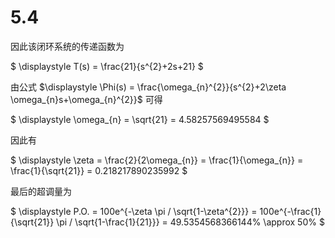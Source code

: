 # 5.4

因此该闭环系统的传递函数为

$
\displaystyle 
T(s) = \frac{21}{s^{2}+2s+21}
$

由公式 $\displaystyle \Phi(s) = \frac{\omega_{n}^{2}}{s^{2}+2\zeta \omega_{n}s+\omega_{n}^{2}}$ 可得

$
\displaystyle 
\omega_{n} = \sqrt{21} = 4.58257569495584
$

因此有

$
\displaystyle 
\zeta = \frac{2}{2\omega_{n}} = \frac{1}{\omega_{n}} = \frac{1}{\sqrt{21}} = 0.218217890235992
$

最后的超调量为

$
\displaystyle
P.O. = 100e^{-\zeta \pi / \sqrt{1-\zeta^{2}}} = 100e^{-\frac{1}{\sqrt{21}} \pi / \sqrt{1-\frac{1}{21}}} = 49.5354568366144\% \approx 50\%
$


